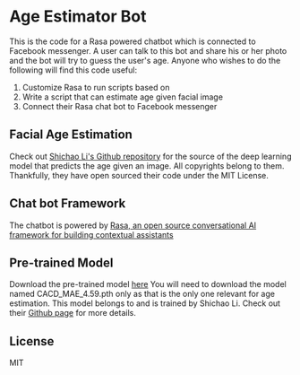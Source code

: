 
# Age Estimator Bot
This is the code for a Rasa powered chatbot which is connected to Facebook messenger.
A user can talk to this bot and share his or her photo and the bot will try to guess the user's age.
Anyone who wishes to do the following will find this code useful:
1. Customize Rasa to run scripts based on 
2. Write a script that can estimate age given facial image
3. Connect their Rasa chat bot to Facebook messenger

## Facial Age Estimation 
Check out [Shichao Li's Github repository](https://github.com/Nicholasli1995/VisualizingNDF) for the source of the deep learning model that predicts the age given an image. All copyrights belong to them. Thankfully, they have open sourced their code under the MIT License.

## Chat bot Framework 
The chatbot is powered by [Rasa, an open source conversational AI framework for building contextual assistants](https://rasa.com/docs/getting-started/)

## Pre-trained Model
Download the pre-trained model [here](https://drive.google.com/drive/folders/1DM6wVSknkYBqGf1UwHQgJNUp40sYDMrv) 
You will need to download the model named CACD_MAE_4.59.pth only as that is the only one relevant for age estimation.
This model belongs to and is trained by Shichao Li. Check out their [Github page](https://github.com/Nicholasli1995/VisualizingNDF) for more details.

## License
MIT

